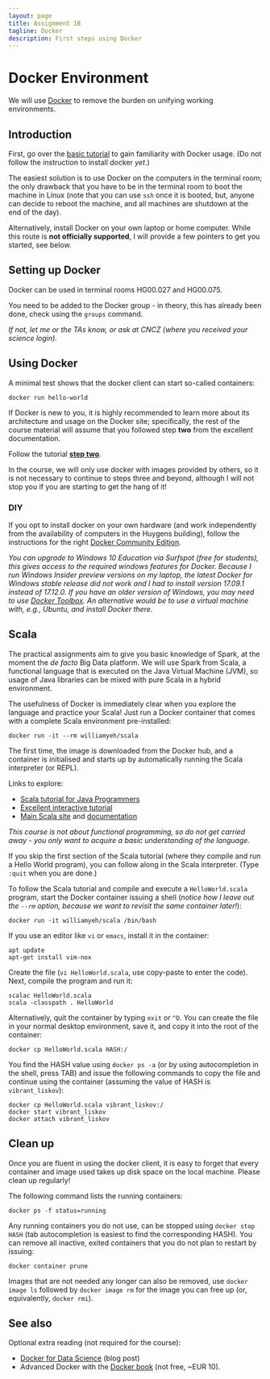 ```yaml
---
layout: page
title: Assignment 1B
tagline: Docker
description: First steps using Docker
---
```


# Docker Environment

We will use [Docker](https://www.docker.com/what-docker) to remove the burden on unifying working environments.

## Introduction

First, go over the [basic tutorial](https://docs.docker.com/get-started/) to gain familiarity with Docker usage.
(Do not follow the instruction to install docker _yet_.)

The easiest solution is to use Docker on the computers in the terminal room; the only drawback that you
have to be in the terminal room to boot the machine in Linux (note that you can use `ssh` once it is booted, but,
anyone can decide to reboot the machine, and all machines are shutdown at the end of the day).

Alternatively, install Docker on your own laptop or home computer.
While this route is **not officially supported**, I will provide a few pointers to get you started, see below.

## Setting up Docker

Docker can be used in terminal rooms HG00.027 and HG00.075.

You need to be added to the Docker group - in theory, this has already been done, check using the `groups` command.

_If not, let me or the TAs know, or ask at CNCZ (where you received your science login)._

## Using Docker

A minimal test shows that the docker client can start so-called containers:

    docker run hello-world

If Docker is new to you, it is highly recommended to learn more about its architecture and usage on the Docker
site; specifically, the rest of the course material will assume that you followed step **two** from the excellent 
documentation.

Follow the tutorial [**step two**](https://docs.docker.com/get-started/part2/).

In the course, we will only use docker with images provided by others, so it is not necessary to continue to 
steps three and beyond, although I will not stop you if you are starting to get the hang of it!

### DIY

If you opt to install docker on your own hardware (and work independently from the availability of
computers in the Huygens building), follow the instructions for the right [Docker Community Edition](https://www.docker.com/community-edition).

_You can upgrade to Windows 10 Education via Surfspot (free for students), this gives access to the required windows features for Docker. Because I run Windows Insider preview versions on my laptop, the latest Docker for Windows stable release did not work and I had to install version 17.09.1 instead of 17.12.0. If you have an older version of Windows, you may need to use [Docker Toolbox](https://docs.docker.com/toolbox/overview/). An alternative would be to use a virtual machine with, e.g., Ubuntu, and install Docker there._

## Scala

The practical assignments aim to give you basic knowledge of Spark, at the moment the _de facto_ Big Data platform.
We will use Spark from Scala, a functional language that is executed on the Java Virtual Machine (JVM), 
so usage of Java libraries can be mixed with pure Scala in a hybrid environment.

The usefulness of Docker is immediately clear when you explore the language and practice your Scala!
Just run a Docker container that comes with a complete Scala environment pre-installed:

```
docker run -it --rm williamyeh/scala
```

The first time, the image is downloaded from the Docker hub, and a container is initialised and starts up 
by automatically running the Scala interpreter (or REPL). 

Links to explore:

* [Scala tutorial for Java Programmers](http://docs.scala-lang.org/tutorials/scala-for-java-programmers.html)
* [Excellent interactive tutorial](https://www.scala-exercises.org/scala_tutorial)
* [Main Scala site](http://scala-lang.org/) and [documentation](http://docs.scala-lang.org/)

_This course is not about functional programming, so do not get carried away - you only want to acquire a basic understanding of the language._

If you skip the first section of the Scala tutorial (where they compile and run a Hello World program), you 
can follow along in the Scala interpreter. (Type `:quit` when you are done.)

To follow the Scala tutorial and compile and execute a `HelloWorld.scala` program,
start the Docker container issuing a shell (_notice how I leave out the `--rm` option,
because we want to revisit the same container later!_):

    docker run -it williamyeh/scala /bin/bash

If you use an editor like `vi` or `emacs`, install it in the container:

    apt update
    apt-get install vim-nox

Create the file (`vi HelloWorld.scala`, use copy-paste to enter the code).
Next, compile the program and run it:

    scalac HelloWorld.scala
    scala -classpath . HelloWorld

Alternatively, quit the container by typing `exit` or `^D`.
You can create the file in your normal desktop environment, save it, and copy it into the root of the container:

    docker cp HelloWorld.scala HASH:/

You find the HASH value using `docker ps -a` (or by using autocompletion in the shell, press TAB) 
and issue the following commands to copy the file and continue using the container
(assuming the value of HASH is `vibrant_liskov`):

    docker cp HelloWorld.scala vibrant_liskov:/
    docker start vibrant_liskov
    docker attach vibrant_liskov


<!--

TO BE DONE

## Spark Notebook

In the assignments, we get hands-on experience with [Spark Notebook](http://spark-notebook.io).

### Setup (first time only)

If this is the first time that you will start Spark Notebook, you need to use its image and initialize a container:
follow the instructions given in [Spark Notebook for the big data course](../background/spark-notebook.html).

### Starting the Spark Notebook container

Otherwise, start up a container with `docker run` (only if it is not running of course);
and simply open [localhost:9001](http://localhost:9001/) in your browser.

If you successfully started the Spark Notebook container, then opening [localhost:9001](http://localhost:9001/) will
show you the Spark Notebook UI in the browser. 

_Why don't you try out some of the scala things you worked with in the first week!_

(It is possible to run the docker container remotely, and open the Spark Notebook in a browser on your laptop, provided
that you know how to tunnel ports 4040 and 9001 to the laptop; for example using `ssh -L` or the right tunneling 
settings to `Putty`.)

-->

## Clean up

Once you are fluent in using the docker client, it is easy to forget that every container and image used takes up 
disk space on the local machine. Please clean up regularly!

The following command lists the running containers:

    docker ps -f status=running

Any running containers you do not use, can be stopped using `docker stop HASH` (tab autocompletion is easiest to 
find the corresponding HASH).
You can remove all inactive, exited containers that you do not plan to restart by issuing:

    docker container prune

Images that are not needed any longer can also be removed, use `docker image ls` followed by `docker image rm` 
for the image you can free up (or, equivalently, `docker rmi`).

## See also

Optional extra reading (not required for the course):

* [Docker for Data Science](https://towardsdatascience.com/docker-for-data-science-4901f35d7cf9) (blog post)
* Advanced Docker with the [Docker book](http://www.dockerbook.com/) (not free, ~EUR 10).
